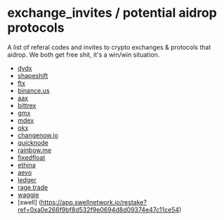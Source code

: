 # exchange_invites / potential aidrop protocols
A list of referal codes and invites to crypto exchanges & protocols that aidrop. We both get free shit, it's a win/win situation. 

- [dydx](https://dydx.exchange/r/QCQPMLOL)
- [shapeshift](https://auth.shapeshift.com/signup?af=8RKXY9NJbuU5QauN)
- [ftx](https://ftx.com/referrals#a=12152931)
- [binance.us](https://accounts.binance.us/en/register?ref=53953659)
- [aax](https://www.aax.com/invite/sign-up?inviteCode=XDqLrRCGx1gr4)
- [bittrex](https://bittrex.com/discover/join?referralCode=O3W-NWS-UZU)
- [gmx](https://app.gmx.io/#/trade/?ref=darkerego)
- [mdex](https://ht.mdex.co/#/referral?id=4kazFsTH)
- [okx](https://www.okx.com/join/29976238)
- [changenow.io](https://changenow.app.link/referral?link_id=5c5efadb3aa700)
- [quicknode](https://www.quicknode.com/?via=darkerego)
- [rainbow.me](https://rainbow.me/points?ref=NYPVQ2)
- [fixedfloat](https://fixedfloat.com/?ref=79uuzm7a)
- [ethina](app.ethena.fi/join/yma7f)
- [aevo](https://app.aevo.xyz/r/Gifted-Cotton-Zhou)
- [ledger](https://shop.ledger.com/pages/referral-program?referral_code=DZHTFVQWDZN6Z)
- [rage.trade](https://www.app.rage.trade/?ref=darkerego)
- [waggie](https://t.me/wagiebot?start=darkerego)
- [swell] (https://app.swellnetwork.io/restake?ref=0xa0e266f9bf8d532f9e0694d8d09374e47c11ce54)

